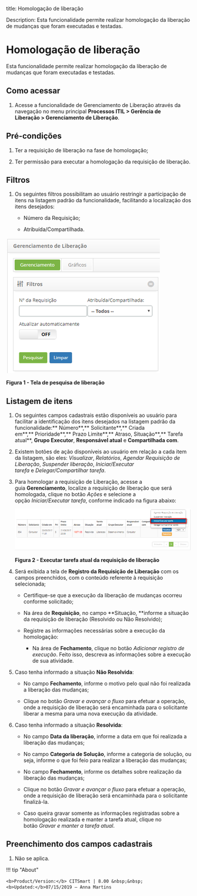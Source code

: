 title: Homologação de liberação

Description: Esta funcionalidade permite realizar homologação da liberação de
mudanças que foram executadas e testadas.

# Homologação de liberação

Esta funcionalidade permite realizar homologação da liberação de mudanças que
foram executadas e testadas.

Como acessar
------------

1.  Acesse a funcionalidade de Gerenciamento de Liberação através da
    navegação no menu principal **Processos ITIL > Gerência de
    Liberação > Gerenciamento de Liberação**.

Pré-condições
-------------

1.  Ter a requisição de liberação na fase de homologação;

2.  Ter permissão para executar a homologação da requisição de liberação.

Filtros
-------

1.  Os seguintes filtros possibilitam ao usuário restringir a participação de
    itens na listagem padrão da funcionalidade, facilitando a localização dos
    itens desejados:

    -  Número da Requisição;

    -  Atribuída/Compartilhada.

![Criar](images/homologation-1.png)

**Figura 1 - Tela de pesquisa de liberação**

Listagem de itens
-----------------

1.  Os seguintes campos cadastrais estão disponíveis ao usuário para facilitar a
    identificação dos itens desejados na listagem padrão da
    funcionalidade:** Número**,** Solicitante**,** Criada
    em**,** Prioridade**,** Prazo Limite**,** Atraso, Situação**,** Tarefa
    atual**, **Grupo Executor**, **Responsável atual** e **Compartilhada com**.

2.  Existem botões de ação disponíveis ao usuário em relação a cada item da
    listagem, são eles: *Visualizar*, *Relatórios*, *Agendar Requisição de
    Liberação*, *Suspender liberação*, *Iniciar/Executar
    tarefa* e *Delegar/Compartilhar tarefa*.

3.  Para homologar a requisição de Liberação, acesse a guia **Gerenciamento**,
    localize a requisição de liberação que será homologada, clique no
    botão *Ações* e selecione a opção *Iniciar/Executar tarefa*, conforme
    indicado na figura abaixo:

    ![Criar](images/homologation-2.png)

    **Figura 2 - Executar tarefa atual da requisição de liberação**

1.  Será exibida a tela de **Registro da Requisição de Liberação** com os campos
    preenchidos, com o conteúdo referente à requisição selecionada;

    -  Certifique-se que a execução da liberação de mudanças ocorreu conforme
    solicitado;

    -  Na área de **Requisição**, no campo **Situação, **informe a situação da
    requisição de liberação (Resolvido ou Não Resolvido);

    -  Registre as informações necessárias sobre a execução da homologação:

        -  Na área de **Fechamento**, clique no botão *Adicionar registro de
           execução*. Feito isso, descreva as informações sobre a execução de sua
           atividade.

1.  Caso tenha informado a situação **Não Resolvida**:

    -  No campo **Fechamento**, informe o motivo pelo qual não foi realizada a
    liberação das mudanças;

    -  Clique no botão *Gravar e avançar o fluxo* para efetuar a operação, onde a
    requisição de liberação será encaminhada para o solicitante liberar a mesma
    para uma nova execução da atividade.

1.  Caso tenha informado a situação **Resolvida**:

    -  No campo **Data da liberação**, informe a data em que foi realizada a
    liberação das mudanças;

    -  No campo **Categoria de Solução**, informe a categoria de solução, ou seja,
    informe o que foi feio para realizar a liberação das mudanças;

    -  No campo **Fechamento**, informe os detalhes sobre realização da liberação
    das mudanças;

    -  Clique no botão *Gravar e avançar o fluxo* para efetuar a operação, onde a
    requisição de liberação será encaminhada para o solicitante finalizá-la.

    -  Caso queira gravar somente as informações registradas sobre a homologação
    realizada e manter a tarefa atual, clique no botão *Gravar e manter a tarefa
    atual*.

Preenchimento dos campos cadastrais
-----------------------------------

1.  Não se aplica.

!!! tip "About"

    <b>Product/Version:</b> CITSmart | 8.00 &nbsp;&nbsp;
    <b>Updated:</b>07/15/2019 – Anna Martins

